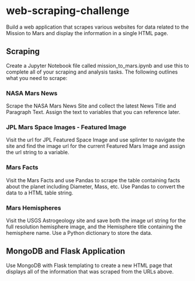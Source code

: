 # web-scraping-challenge

 Build a web application that scrapes various websites for data related to the Mission to Mars and display the information in a single HTML page.



 ## Scraping
 
 Create a Jupyter Notebook file called mission_to_mars.ipynb and use this to complete all of your scraping and analysis tasks. The following outlines what you need to scrape:


### NASA Mars News

Scrape the NASA Mars News Site and collect the latest News Title and Paragraph Text. Assign the text to variables that you can reference later.


### JPL Mars Space Images - Featured Image

Visit the url for JPL Featured Space Image and use splinter to navigate the site and find the image url for the current Featured Mars Image and assign the url string to a variable.


### Mars Facts

Visit the Mars Facts and use Pandas to scrape the table containing facts about the planet including Diameter, Mass, etc. Use Pandas to convert the data to a HTML table string.


### Mars Hemispheres

Visit the USGS Astrogeology site and save both the image url string for the full resolution hemisphere image, and the Hemisphere title containing the hemisphere name. Use a Python dictionary to store the data.



## MongoDB and Flask Application

Use MongoDB with Flask templating to create a new HTML page that displays all of the information that was scraped from the URLs above.


 











